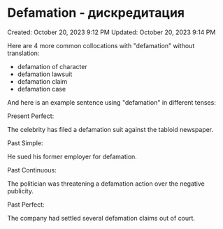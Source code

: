 # Defamation - дискредитация

Created: October 20, 2023 9:12 PM
Updated: October 20, 2023 9:14 PM

Here are 4 more common collocations with "defamation" without translation:

- defamation of character
- defamation lawsuit
- defamation claim
- defamation case

And here is an example sentence using "defamation" in different tenses:

Present Perfect:

The celebrity has filed a defamation suit against the tabloid newspaper.

Past Simple:

He sued his former employer for defamation.

Past Continuous:

The politician was threatening a defamation action over the negative publicity.

Past Perfect:

The company had settled several defamation claims out of court.